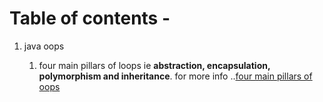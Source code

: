 # Table of contents  - 

1. java oops 
    
    1. four main pillars of loops ie **abstraction, encapsulation, polymorphism and inheritance**. for more info ..[four main pillars of oops](https://www.geeksforgeeks.org/four-main-object-oriented-programming-concepts-of-java/)

